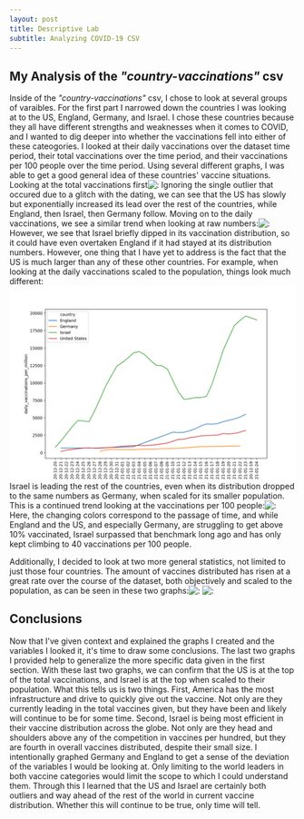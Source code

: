 ```yaml
---
layout: post
title: Descriptive Lab
subtitle: Analyzing COVID-19 CSV
---
```


## My Analysis of the _"country-vaccinations"_ csv

 Inside of the _"country-vaccinations"_ csv, I chose to look at several groups of varaibles. For the first part I narrowed down the countries I was looking at to the US, England, Germany, and Israel. I chose these countries because they all have different strengths and weaknesses when it comes to COVID, and I wanted to dig deeper into whether the vaccinations fell into either of these cateogories. I looked at their daily vaccinations over the dataset time period, their total vaccinations over the time period, and their vaccinations per 100 people over the time period. Using several different graphs, I was able to get a good general idea of these countries' vaccine situations. Looking at the total vaccinations first![:](file:///Users/logandracos/Desktop/total_vaccinations_strip.png) Ignoring the single outlier that occured due to a glitch with the dating, we can see that the US has slowly but exponentially increased its lead over the rest of the countries, while England, then Israel, then Germany follow. Moving on to the daily vaccinations, we see a similar trend when looking at raw numbers:![:](file:///Users/logandracos/Desktop/daily_vaccinations_strip.png) However, we see that Israel briefly dipped in its vaccination distribution, so it could have even overtaken England if it had stayed at its distribution numbers. However, one thing that I have yet to address is the fact that the US is much larger than any of these other countries. For example, when looking at the daily vaccinations scaled to the population, things look much different:![:](https://github.com/dracos-l/dracos-l.github.io/blob/master/_posts/daily_vaccinations_per_mil_line.png) Israel is leading the rest of the countries, even when its distribution dropped to the same numbers as Germany, when scaled for its smaller population. This is a continued trend looking at the vaccinations per 100 people:![:](file:///Users/logandracos/Desktop/vaccinations_per_hundred.png) Here, the changing colors correspond to the passage of time, and while England and the US, and especially Germany, are struggling to get above 10% vaccinated, Israel surpassed that benchmark long ago and has only kept climbing to 40 vaccinations per 100 people.

 Additionally, I decided to look at two more general statistics, not limited to just those four countries. The amount of vaccines distributed has risen at a great rate over the course of the dataset, both objectively and scaled to the population, as can be seen in these two graphs:![:](file:///Users/logandracos/Desktop/total_vaccinations_over_time.png) ![:](file:///Users/logandracos/Desktop/per_hundred_over_time.png)

## Conclusions

 Now that I've given context and explained the graphs I created and the variables I looked it, it's time to draw some conclusions. The last two graphs I provided help to generalize the more specific data given in the first section. With these last two graphs, we can confirm that the US is at the top of the total vaccinations, and Israel is at the top when scaled to their population. What this tells us is two things. First, America has the most infrastructure and drive to quickly give out the vaccine. Not only are they currently leading in the total vaccines given, but they have been and likely will continue to be for some time. Second, Israel is being most efficient in their vaccine distribution across the globe. Not only are they head and shoulders above any of the competition in vaccines per hundred, but they are fourth in overall vaccines distributed, despite their small size. I intentionally graphed Germany and England to get a sense of the deviation of the variables I would be looking at. Only limiting to the world leaders in both vaccine categories would limit the scope to which I could understand them. Through this I learned that the US and Israel are certainly both outliers and way ahead of the rest of the world in current vaccine distribution. Whether this will continue to be true, only time will tell.